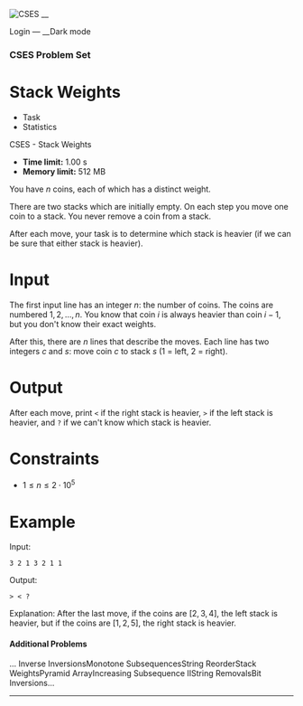 ![CSES](/logo.png?1) __

Login — __Dark mode

### CSES Problem Set

# Stack Weights

  * Task
  * Statistics

CSES - Stack Weights

  * **Time limit:** 1.00 s
  * **Memory limit:** 512 MB

You have $n$ coins, each of which has a distinct weight.

There are two stacks which are initially empty. On each step you move one coin
to a stack. You never remove a coin from a stack.

After each move, your task is to determine which stack is heavier (if we can
be sure that either stack is heavier).

# Input

The first input line has an integer $n$: the number of coins. The coins are
numbered $1,2,\dots,n$. You know that coin $i$ is always heavier than coin
$i-1$, but you don't know their exact weights.

After this, there are $n$ lines that describe the moves. Each line has two
integers $c$ and $s$: move coin $c$ to stack $s$ (1 = left, 2 = right).

# Output

After each move, print `<` if the right stack is heavier, `>` if the left
stack is heavier, and `?` if we can't know which stack is heavier.

# Constraints

  * $1 \le n \le 2 \cdot 10^5$

# Example

Input:

``` 3 2 1 3 2 1 1 ```

Output:

``` > < ? ```

Explanation: After the last move, if the coins are $[2,3,4]$, the left stack
is heavier, but if the coins are $[1,2,5]$, the right stack is heavier.

#### Additional Problems

... Inverse InversionsMonotone SubsequencesString ReorderStack WeightsPyramid
ArrayIncreasing Subsequence IIString RemovalsBit Inversions...

* * *

